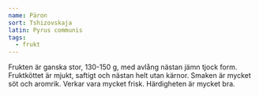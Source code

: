 ```yaml
---
name: Päron
sort: Tshizovskaja
latin: Pyrus communis
tags:
  - frukt
---
```


Frukten är ganska stor, 130-150 g, med avlång nästan jämn tjock form. Fruktköttet är mjukt, saftigt och nästan helt utan kärnor. Smaken är mycket söt och aromrik. Verkar vara mycket frisk. Härdigheten är mycket bra.
